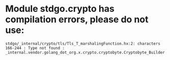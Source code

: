 # Module stdgo.crypto has compilation errors, please do not use:
```
stdgo/_internal/crypto/tls/Tls_T_marshalingFunction.hx:2: characters 166-244 : Type not found : _internal.vendor.golang_dot_org.x.crypto.cryptobyte.Cryptobyte_Builder

```


